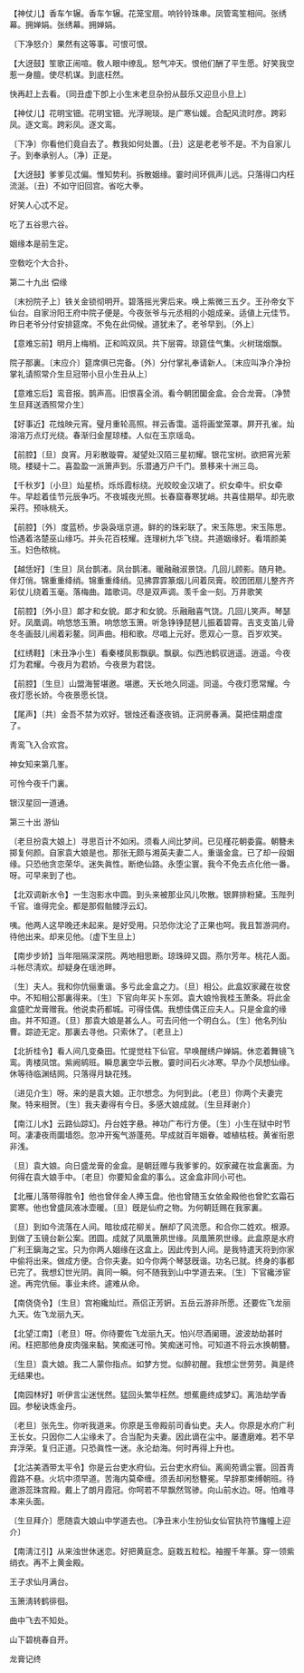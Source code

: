 <!-- { "loadSidebar": true } -->
【神仗儿】香车乍辗。香车乍辗。花笼宝扇。响铃铃珠串。凤管鸾笙相间。张绣幕。拥婵娟。张绣幕。拥婵娟。

〔下净怒介〕果然有这等事。可恨可恨。 

【大迓鼓】笙歌正闹喧。敎人眼中缭乱。怒气冲天。恨他们酬了平生愿。好笑我空惹一身膻。使尽机谋。到底枉然。

快再赶上去看。〔同丑虚下卽上小生末老旦杂扮从鼓乐又迎旦小旦上〕 

【神仗儿】花明宝钿。花明宝钿。光浮琬琰。是广寒仙媛。合配风流时彦。跨彩凤。逐文鸾。跨彩凤。逐文鸾。

〔下净〕你看他们竟自去了。教我如何处置。〔丑〕这是老老爷不是。不为自家儿子。到奉承别人。〔净〕正是。 

【大迓鼓】爹爹见忒偏。惟知势利。拆散姻缘。霎时间环佩声儿远。只落得口内枉流涎。〔丑〕不如守旧回宫。省吃大拳。

好笑人心忒不足。

吃了五谷思六谷。

姻缘本是前生定。

空敎吃个大合扑。 

第二十九出
偿缘

〔末扮院子上〕铁关金锁彻明开。碧落摇光霁后来。唤上紫微三五夕。王孙帝女下仙台。自家汾阳王府中院子便是。今夜张爷与元丞相的小姐成亲。适値上元佳节。昨日老爷分付安排筵席。不免在此伺候。道犹未了。老爷早到。〔外上〕 

【意难忘前】明月上梅梢。正和鸣双凤。共下层霄。琼筵佳气集。火树瑞烟飘。

院子那裏。〔末应介〕筵席俱已完备。〔外〕分付掌礼奉请新人。〔末应叫净介净扮掌礼请照常介生旦冠带小旦小生丑从上〕 

【意难忘后】鸾音报。鹊声高。旧恨喜全消。看今朝团圞金盒。会合龙膏。〔净赞生旦拜送酒照常介生〕 

【好事近】花烛映元宵。璧月重轮高照。祥云香霭。遥将画堂笼罩。屛开孔雀。灿溶溶万点灯光绕。春渐归金屋琼楼。人似在玉京瑶岛。

【前腔】〔旦〕良宵。月彩散璇霄。凝望处汉陌三星初耀。银花宝树。欲把宵光萦晓。楼疑十二。喜盈盈一派箫声到。乐潜通万户千门。景移来十洲三岛。

【千秋岁】〔小旦〕灿星桥。烁烁霞标绕。光皎皎金汉塡了。织女牵牛。织女牵牛。早趁着佳节元辰争巧。不夜城夜光照。长春窟春寒犹峭。共喜佳期早。却先歌采荇。预咏桃夭。

【前腔】〔外〕度蓝桥。步袅袅瑶京道。鲜的的珠彩联了。宋玉陈思。宋玉陈思。恰遇着洛楚巫山缘巧。并头花百枝耀。连理树九华飞绕。共道姻缘好。看壻颜美玉。妇色秾桃。

【越恁好】〔生旦〕凤台鹊渚。凤台鹊渚。暖融融淑景饶。几回儿顾影。随月艳。伴灯俏。锦重重绛绡。锦重重绛绡。见拂霏霏篆烟儿间着凤膏。皎团团扇儿整齐齐彩仗儿绕着玉毫。落梅曲。踏歌词。尽是双声调。羡千金一刻。万井歌笑

【前腔】〔外小旦〕郞才和女貌。郞才和女貌。乐融融喜气饶。几回儿笑声。琴瑟好。凤凰调。响悠悠玉箫。响悠悠玉箫。听急铮铮琵琶儿振着碧霄。吉支支笛儿骨冬冬画鼓儿闹着彩鳌。同声曲。相和歌。尽唱上元好。愿双心一意。百岁欢笑。

【红绣鞋】〔末丑净小生〕看秦楼凤影飘飖。飘飖。似西池鹤驭逍遥。逍遥。今夜灯为君耀。今夜月为君娇。今夜景为君饶。

【前腔】〔生旦〕山盟海誓堪邀。堪邀。天长地久同遥。同遥。今夜灯愿常耀。今夜灯愿长娇。今夜景愿长饶。

【尾声】〔共〕金吾不禁为欢好。银烛还看逐夜销。正洞房春满。莫把佳期虚度了。

靑鸾飞入合欢宫。

神女知来第几峯。

可怜今夜千门裏。

银汉星回一道通。 

第三十出
游仙

〔老旦扮袁大娘上〕寻思百计不如闲。须看人间比梦间。已见槿花朝委露。朝簪未掷复何颜。自家袁大娘是也。那张无颇与湘英夫妻二人。重谐金盒。已了却一段姻缘。只恐他贪恋荣华。迷失眞性。断绝仙路。永堕尘寰。我今不免去点化他一番。呀。可早来到了也。 

【北双调新水令】一生泡影水中圆。到头来被那业风儿吹散。银屛排粉黛。玉陛列千官。谁得完全。都是那假骷髅浮云幻。

咦。他两人这早晚还未起来。是好受用。只恐你沈沦了正果也呵。我且暂游洞府。待他出来。却来见他。〔虚下生旦上〕 

【南步步娇】当年阻隔深深院。两地相思断。琼珠碎又圆。燕尔芳年。桃花人面。斗帐尽淸欢。却疑身在瑶池畔。

〔生〕夫人。我和你伉俪重谐。多亏此金盒之力。〔旦〕相公。此盒奴家藏在妆奁中。不知相公那裏得来。〔生〕下官向年买卜东郊。袁大娘怜我桂玉萧条。将此金盒盛贮龙膏赠我。他说卖药都城。可得佳偶。我想佳偶正应夫人。只是金盒的缘由。并不知道。〔旦〕那袁大娘是甚么人。可去问他一个明白么。〔生〕他名列仙曹。踪迹无定。那裏去寻他。只索休了。〔老旦上〕 

【北折桂令】看人间几变桑田。忙提觉柱下仙官。早唤醒绣户婵娟。休恋着舞镜飞鸾。靑楼凤馆。紫阙鹓班。瞬息裏空华云散。霎时间石火冰寒。早办个凤想仙缘。休等待临渊结网。只落得月缺花残。

〔进见介生〕呀。来的是袁大娘。正尔想念。为何到此。〔老旦〕你两个夫妻完聚。特来相贺。〔生〕我夫妻得有今日。多感大娘成就。〔生旦拜谢介〕 

【南江儿水】云路仙踪幻。丹台姓字悬。神功广布行方便。〔生〕小生在狱中时节呵。凄凄夜雨圜墙怨。忽冲开寃气游蓬苑。早成就百年姻眷。嘘植枯枝。黄雀衔恩非浅。

〔旦〕袁大娘。向日盛龙膏的金盒。是朝廷赠与我爹爹的。奴家藏在妆盒裏面。为何得在袁大娘手中。〔老旦〕你要知金盒的事么。这金盒非同小可也。 

【北雁儿落带得胜令】他也曾伴金人捧玉盘。他也曾随玉女依金殿他也曾贮玄霜石窦寒。他也曾盛凤液冰壶暖。〔旦〕旣是仙府之物。为何朝廷赐在我家裏。 

〔旦〕到如今流落在人间。暗妆成花柳关。酬却了风流愿。和合你二姓欢。根源。到做了玉镜台新公案。团圆。成就了凤凰箫夙世缘。凤凰箫夙世缘。此盒原是水府广利王鎭海之宝。只为你两人姻缘在这盒上。因此传到人间。是我特遣天将到你家中偷将出来。做成方便。合你夫妻。如今你两个琴瑟旣谐。功名已就。终身的事都已完了。我想幻世光阴。眞同一瞬。何不随我到山中学道去来。〔生〕下官纔涉宦途。再完伉俪。事业未终。遽难从命。 

【南侥侥令】〔生旦〕宫袍纔灿烂。燕侣正芳姸。五岳云游非所愿。还要佐飞龙丽九天。佐飞龙丽九天。

【北望江南】〔老旦〕呀。你待要佐飞龙丽九天。怕兴尽酒阑珊。波波劫劫甚时闲。枉把那他身皮肉强来黏。笑痴迷可怜。笑痴迷可怜。可知道不将云水换朝簪。

〔生旦〕袁大娘。我二人蒙你指点。如梦方觉。似醉初醒。我想尘世劳劳。眞是终无结果也。 

【南园林好】听伊言尘迷恍然。猛回头繁华枉然。想蕉鹿终成梦幻。离浩劫学香园。参秘诀炼金丹。

〔老旦〕张先生。你听我道来。你原是玉帝殿前司香仙吏。夫人。你原是水府广利王长女。只因你二人尘缘未了。合当配为夫妻。因此谪在尘中。屡遭磨难。若不早弃浮荣。复归正道。只恐眞性一迷。永沦劫海。何时再得上升也。 

【北沽美酒带太平令】你是云台吏水府仙。云台吏水府仙。离阆苑谪尘寰。回首靑霞路不悬。火坑中须早道。苦海内莫牵缠。须丢却闲愁簪冕。早辞那束缚朝班。待遨游蕊珠宫殿。戴上了朗月霞冠。你呵若不早飘然驾骖。向山前水边。呀。怕难寻本来头面。

〔生旦拜介〕愿随袁大娘山中学道去也。〔净丑末小生扮仙女仙官执符节旛幢上迎介〕 

【南淸江引】从来浊世休迷恋。好把黄庭念。庭栽五粒松。袖握千年篆。穿一领紫绡衣。再不上黄金殿。

王子求仙月满台。

玉箫淸转鹤徘徊。

曲中飞去不知处。

山下碧桃春自开。 

龙膏记终 
